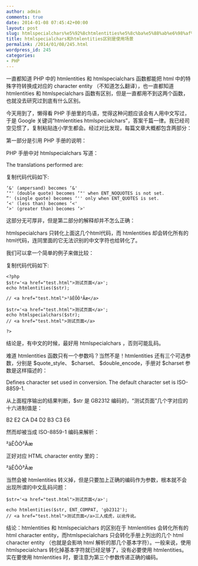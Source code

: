 ```yaml
---
author: admin
comments: true
date: 2014-01-08 07:45:42+00:00
layout: post
slug: htmlspecialchars%e5%92%8chtmlentities%e5%8c%ba%e5%88%ab%e6%98%af%e4%bd%bf%e7%94%a8%e5%9c%ba%e6%99%af
title: htmlspecialchars和htmlentities区别是使用场景
permalink: /2014/01/08/245.html
wordpress_id: 245
categories:
- PHP
---
```


一直都知道 PHP 中的 htmlentities 和 htmlspecialchars 函数都能把 html 中的特殊字符转换成对应的 character entity （不知道怎么翻译），也一直都知道 htmlentities 和 htmlspecialchars 函数有区别，但是一直都用不到这两个函数，也就没去研究过到底有什么区别。


今天用到了，懒得看 PHP 手册里的鸟语，觉得这种问题应该会有人用中文写过，于是 Google 关键词“htmlentities htmlspecialchars”，答案千篇一律。我已经司空见惯了，复制粘贴连小学生都会。经过对比发现，每篇文章大概都包含两部分：

第一部分是引用 PHP 手册的说明：

PHP 手册中对 htmlspecialchars 写道：

The translations performed are:


复制代码代码如下:




```
‘&' (ampersand) becomes ‘&'
‘"' (double quote) becomes ‘"' when ENT_NOQUOTES is not set.
”' (single quote) becomes ‘'' only when ENT_QUOTES is set.
‘<' (less than) becomes ‘<'
‘>' (greater than) becomes ‘>'
```

这部分无可厚非，但是第二部分的解释却并不怎么正确：

htmlspecialchars 只转化上面这几个html代码，而 htmlentities 却会转化所有的html代码，连同里面的它无法识别的中文字符也给转化了。

我们可以拿一个简单的例子来做比较：


复制代码代码如下:




```
<?php
$str='<a href="test.html">测试页面</a>';
echo htmlentities($str);

// <a href="test.html">²âÊÔÒ³Ãæ</a>

$str='<a href="test.html">测试页面</a>';
echo htmlspecialchars($str);
// <a href="test.html">测试页面</a>

?>
```

结论是，有中文的时候，最好用 htmlspecialchars ，否则可能乱码。

难道 htmlentities 函数只有一个参数吗？当然不是！htmlentities 还有三个可选参数，分别是 $quote_style、 $charset、 $double_encode，手册对 $charset 参数是这样描述的：

Defines character set used in conversion. The default character set is ISO-8859-1.

从上面程序输出的结果判断，$str 是 GB2312 编码的，“测试页面”几个字对应的十六进制值是：

B2 E2 CA D4 D2 B3 C3 E6

然而却被当成 ISO-8859-1 编码来解析：

²âÊÔÒ³Ãæ

正好对应 HTML character entity 里的：

²âÊÔÒ³Ãæ

当然会被 htmlentities 转义掉，但是只要加上正确的编码作为参数，根本就不会出现所谓的中文乱码问题：

```
$str='<a href="test.html">测试页面</a>';
```

```
echo htmlentities($str, ENT_COMPAT, 'gb2312');
// <a href="test.html">测试页面</a>三人成虎，以讹传讹。
```

结论：htmlentities 和 htmlspecialchars 的区别在于 htmlentities 会转化所有的 html character entity，而htmlspecialchars 只会转化手册上列出的几个 html character entity （也就是会影响 html 解析的那几个基本字符）。一般来说，使用 htmlspecialchars 转化掉基本字符就已经足够了，没有必要使用 htmlentities。实在要使用 htmlentities 时，要注意为第三个参数传递正确的编码。
